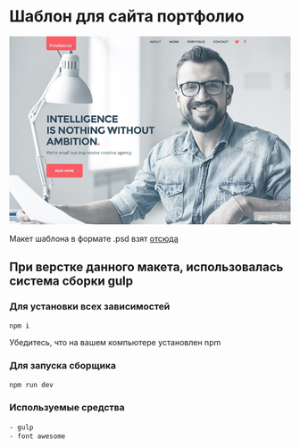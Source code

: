 # Шаблон для сайта портфолио

![](layout/cover.jpg)

Макет шаблона в формате .psd взят [отсюда](https://psd.in.ua/svetlyj-maket-sajta-dlya-portfolio/)

## При верстке данного макета, использовалась система сборки gulp

### Для установки всех зависимостей

    npm i

Убедитесь, что на вашем компьютере установлен npm

### Для запуска сборщика

    npm run dev

### Используемые средства

    - gulp
    - font awesome

